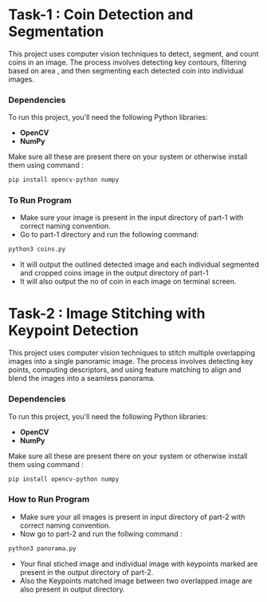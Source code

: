 # Task-1 : Coin Detection and Segmentation

This project uses computer vision techniques to detect, segment, and count coins in an image. The process involves detecting key contours, filtering based on area , and then segmenting each detected coin into individual images.

### Dependencies

To run this project, you'll need the following Python libraries:

- **OpenCV**
- **NumPy**

Make sure all these are present there on your system or otherwise install them using command :

```bash
pip install opencv-python numpy
```

### To Run Program

- Make sure your image is present in the input directory of part-1 with correct naming convention.
- Go to part-1 directory and run the following command:
```bash
python3 coins.py
```
- It will output the outlined detected image and each individual segmented and cropped coins image in the output directory of part-1
- It will also output the no of coin in each image on terminal screen.

# Task-2 : Image Stitching with Keypoint Detection

This project uses computer vision techniques to stitch multiple overlapping images into a single panoramic image. The process involves detecting key points, computing descriptors, and using feature matching to align and blend the images into a seamless panorama.

### Dependencies

To run this project, you'll need the following Python libraries:

- **OpenCV**
- **NumPy**

Make sure all these are present there on your system or otherwise install them using command :

```bash
pip install opencv-python numpy
```

### How to Run Program
- Make sure your all images is present in input directory of part-2 with correct naming convention.
- Now go to part-2 and run the follwing command :
```bash
python3 panorama.py 
```
- Your final stiched image and individual image with keypoints marked are present in the output directory of part-2.
- Also the Keypoints matched image between two overlapped image are also present in output directory.